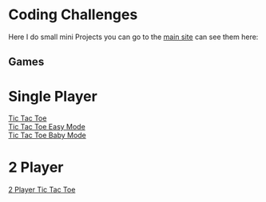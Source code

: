 # Coding Challenges

Here I do small mini Projects you can go to the [main site](https://lachy-dauth.github.io/Coding-Challenges/) can see them here:

## Games

# Single Player 

[Tic Tac Toe](https://lachy-dauth.github.io/Coding-Challenges/Tic-Tac-Toe/)
<br>
[Tic Tac Toe Easy Mode](https://lachy-dauth.github.io/Coding-Challenges/Tic-Tac-Toe-Easy-Mode/)
<br>
[Tic Tac Toe Baby Mode](https://lachy-dauth.github.io/Coding-Challenges/Tic-Tac-Toe-Baby-Mode/)

# 2 Player

[2 Player Tic Tac Toe](https://lachy-dauth.github.io/Coding-Challenges/Tic-Tac-Toe-2-player/)